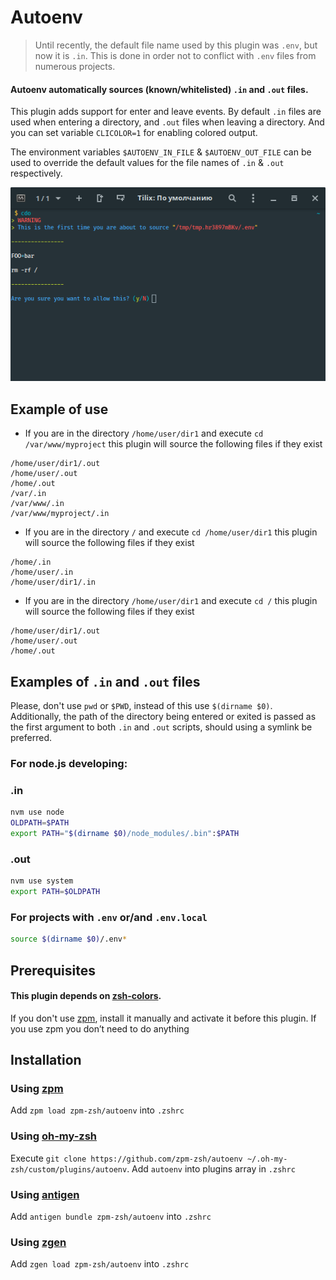 # Autoenv

> Until recently, the default file name used by this plugin was `.env`, but now it is `.in`. This is done in order not to conflict with `.env` files from numerous projects.

#### Autoenv automatically sources (known/whitelisted) `.in` and `.out` files.

This plugin adds support for enter and leave events. By default `.in` files are used when entering a directory, and `.out` files when leaving a directory. And you can set variable `CLICOLOR=1` for enabling colored output.

The environment variables `$AUTOENV_IN_FILE` & `$AUTOENV_OUT_FILE` can be used
to override the default values for the file names of `.in` & `.out` respectively.

![](term.png)

## Example of use

- If you are in the directory `/home/user/dir1` and execute `cd /var/www/myproject` this plugin will source the following files if they exist

```
/home/user/dir1/.out
/home/user/.out
/home/.out
/var/.in
/var/www/.in
/var/www/myproject/.in
```

- If you are in the directory `/` and execute `cd /home/user/dir1` this plugin will source the following files if they exist

```
/home/.in
/home/user/.in
/home/user/dir1/.in
```

- If you are in the directory `/home/user/dir1` and execute `cd /` this plugin will source the following files if they exist

```
/home/user/dir1/.out
/home/user/.out
/home/.out
```

## Examples of `.in` and `.out` files

Please, don't use `pwd` or `$PWD`, instead of this use `$(dirname $0)`. Additionally, the path of the directory being entered or exited is passed as the first argument to both `.in` and `.out` scripts, should using a symlink be preferred.

### For node.js developing:

### .in

```sh
nvm use node
OLDPATH=$PATH
export PATH="$(dirname $0)/node_modules/.bin":$PATH
```

### .out

```sh
nvm use system
export PATH=$OLDPATH
```

### For projects with `.env` or/and `.env.local`

```sh
source $(dirname $0)/.env*
```

## Prerequisites

#### This plugin depends on [zsh-colors](https://github.com/zpm-zsh/colors).

If you don't use [zpm](https://github.com/zpm-zsh/zpm), install it manually and activate it before this plugin. 
If you use zpm you don’t need to do anything


## Installation

### Using [zpm](https://github.com/zpm-zsh/zpm)

Add `zpm load zpm-zsh/autoenv` into `.zshrc`

### Using [oh-my-zsh](https://github.com/robbyrussell/oh-my-zsh)

Execute `git clone https://github.com/zpm-zsh/autoenv ~/.oh-my-zsh/custom/plugins/autoenv`. Add `autoenv` into plugins array in `.zshrc`

### Using [antigen](https://github.com/zsh-users/antigen)

Add `antigen bundle zpm-zsh/autoenv` into `.zshrc`

### Using [zgen](https://github.com/tarjoilija/zgen)

Add `zgen load zpm-zsh/autoenv` into `.zshrc`
